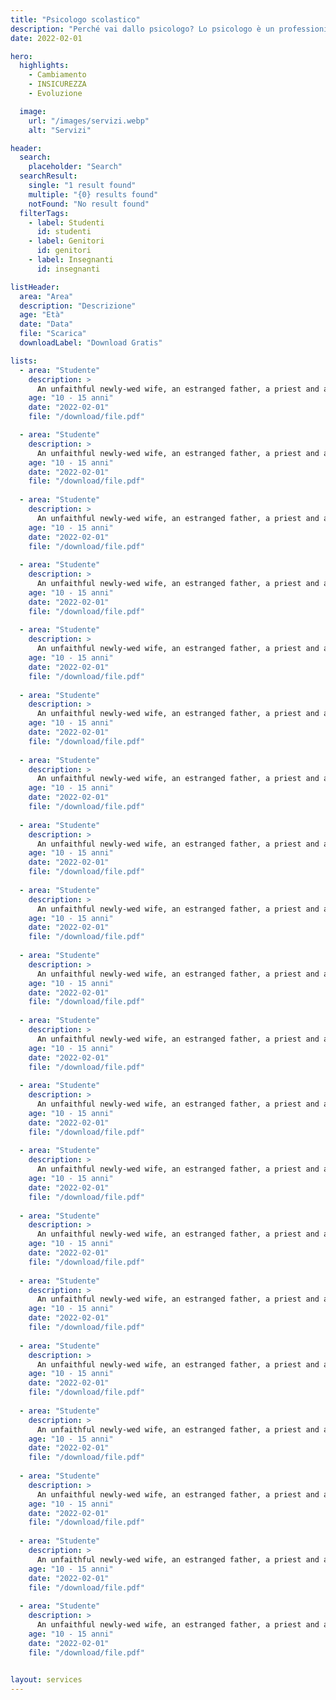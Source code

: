 ```yaml
---
title: "Psicologo scolastico"
description: "Perché vai dallo psicologo? Lo psicologo è un professionista del benessere psicofisico, qualificato nel fornire supporto in presenza o a distanza."
date: 2022-02-01

hero:
  highlights:
    - Cambiamento
    - INSICUREZZA
    - Evoluzione

  image:
    url: "/images/servizi.webp"
    alt: "Servizi"

header:
  search:
    placeholder: "Search"
  searchResult:
    single: "1 result found"
    multiple: "{0} results found"
    notFound: "No result found"
  filterTags:
    - label: Studenti
      id: studenti
    - label: Genitori
      id: genitori
    - label: Insegnanti
      id: insegnanti

listHeader:
  area: "Area"
  description: "Descrizione"
  age: "Età"
  date: "Data"
  file: "Scarica"
  downloadLabel: "Download Gratis"

lists:
  - area: "Studente"
    description: >
      An unfaithful newly-wed wife, an estranged father, a priest and an angry son suddenly find themselves in the most unexpected predicaments, each poised to experience their destiny, all on one fateful day.
    age: "10 - 15 anni"
    date: "2022-02-01"
    file: "/download/file.pdf"

  - area: "Studente"
    description: >
      An unfaithful newly-wed wife, an estranged father, a priest and an angry son suddenly find themselves in the most unexpected predicaments, each poised to experience their destiny, all on one fateful day.
    age: "10 - 15 anni"
    date: "2022-02-01"
    file: "/download/file.pdf"
  
  - area: "Studente"
    description: >
      An unfaithful newly-wed wife, an estranged father, a priest and an angry son suddenly find themselves in the most unexpected predicaments, each poised to experience their destiny, all on one fateful day.
    age: "10 - 15 anni"
    date: "2022-02-01"
    file: "/download/file.pdf"
  
  - area: "Studente"
    description: >
      An unfaithful newly-wed wife, an estranged father, a priest and an angry son suddenly find themselves in the most unexpected predicaments, each poised to experience their destiny, all on one fateful day.
    age: "10 - 15 anni"
    date: "2022-02-01"
    file: "/download/file.pdf"
  
  - area: "Studente"
    description: >
      An unfaithful newly-wed wife, an estranged father, a priest and an angry son suddenly find themselves in the most unexpected predicaments, each poised to experience their destiny, all on one fateful day.
    age: "10 - 15 anni"
    date: "2022-02-01"
    file: "/download/file.pdf"
  
  - area: "Studente"
    description: >
      An unfaithful newly-wed wife, an estranged father, a priest and an angry son suddenly find themselves in the most unexpected predicaments, each poised to experience their destiny, all on one fateful day.
    age: "10 - 15 anni"
    date: "2022-02-01"
    file: "/download/file.pdf"
  
  - area: "Studente"
    description: >
      An unfaithful newly-wed wife, an estranged father, a priest and an angry son suddenly find themselves in the most unexpected predicaments, each poised to experience their destiny, all on one fateful day.
    age: "10 - 15 anni"
    date: "2022-02-01"
    file: "/download/file.pdf"
  
  - area: "Studente"
    description: >
      An unfaithful newly-wed wife, an estranged father, a priest and an angry son suddenly find themselves in the most unexpected predicaments, each poised to experience their destiny, all on one fateful day.
    age: "10 - 15 anni"
    date: "2022-02-01"
    file: "/download/file.pdf"
  
  - area: "Studente"
    description: >
      An unfaithful newly-wed wife, an estranged father, a priest and an angry son suddenly find themselves in the most unexpected predicaments, each poised to experience their destiny, all on one fateful day.
    age: "10 - 15 anni"
    date: "2022-02-01"
    file: "/download/file.pdf"
  
  - area: "Studente"
    description: >
      An unfaithful newly-wed wife, an estranged father, a priest and an angry son suddenly find themselves in the most unexpected predicaments, each poised to experience their destiny, all on one fateful day.
    age: "10 - 15 anni"
    date: "2022-02-01"
    file: "/download/file.pdf"
  
  - area: "Studente"
    description: >
      An unfaithful newly-wed wife, an estranged father, a priest and an angry son suddenly find themselves in the most unexpected predicaments, each poised to experience their destiny, all on one fateful day.
    age: "10 - 15 anni"
    date: "2022-02-01"
    file: "/download/file.pdf"
  
  - area: "Studente"
    description: >
      An unfaithful newly-wed wife, an estranged father, a priest and an angry son suddenly find themselves in the most unexpected predicaments, each poised to experience their destiny, all on one fateful day.
    age: "10 - 15 anni"
    date: "2022-02-01"
    file: "/download/file.pdf"
  
  - area: "Studente"
    description: >
      An unfaithful newly-wed wife, an estranged father, a priest and an angry son suddenly find themselves in the most unexpected predicaments, each poised to experience their destiny, all on one fateful day.
    age: "10 - 15 anni"
    date: "2022-02-01"
    file: "/download/file.pdf"
  
  - area: "Studente"
    description: >
      An unfaithful newly-wed wife, an estranged father, a priest and an angry son suddenly find themselves in the most unexpected predicaments, each poised to experience their destiny, all on one fateful day.
    age: "10 - 15 anni"
    date: "2022-02-01"
    file: "/download/file.pdf"
  
  - area: "Studente"
    description: >
      An unfaithful newly-wed wife, an estranged father, a priest and an angry son suddenly find themselves in the most unexpected predicaments, each poised to experience their destiny, all on one fateful day.
    age: "10 - 15 anni"
    date: "2022-02-01"
    file: "/download/file.pdf"
  
  - area: "Studente"
    description: >
      An unfaithful newly-wed wife, an estranged father, a priest and an angry son suddenly find themselves in the most unexpected predicaments, each poised to experience their destiny, all on one fateful day.
    age: "10 - 15 anni"
    date: "2022-02-01"
    file: "/download/file.pdf"
  
  - area: "Studente"
    description: >
      An unfaithful newly-wed wife, an estranged father, a priest and an angry son suddenly find themselves in the most unexpected predicaments, each poised to experience their destiny, all on one fateful day.
    age: "10 - 15 anni"
    date: "2022-02-01"
    file: "/download/file.pdf"
  
  - area: "Studente"
    description: >
      An unfaithful newly-wed wife, an estranged father, a priest and an angry son suddenly find themselves in the most unexpected predicaments, each poised to experience their destiny, all on one fateful day.
    age: "10 - 15 anni"
    date: "2022-02-01"
    file: "/download/file.pdf"
  
  - area: "Studente"
    description: >
      An unfaithful newly-wed wife, an estranged father, a priest and an angry son suddenly find themselves in the most unexpected predicaments, each poised to experience their destiny, all on one fateful day.
    age: "10 - 15 anni"
    date: "2022-02-01"
    file: "/download/file.pdf"
  
  - area: "Studente"
    description: >
      An unfaithful newly-wed wife, an estranged father, a priest and an angry son suddenly find themselves in the most unexpected predicaments, each poised to experience their destiny, all on one fateful day.
    age: "10 - 15 anni"
    date: "2022-02-01"
    file: "/download/file.pdf"
  

layout: services
---
```

